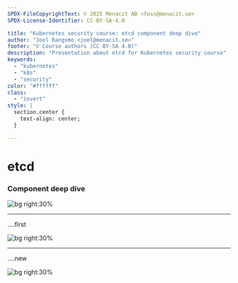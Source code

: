 ```yaml
---
SPDX-FileCopyrightText: © 2025 Menacit AB <foss@menacit.se>
SPDX-License-Identifier: CC-BY-SA-4.0

title: "Kubernetes security course: etcd component deep dive"
author: "Joel Rangsmo <joel@menacit.se>"
footer: "© Course authors (CC BY-SA 4.0)"
description: "Presentation about etcd for Kubernetes security course"
keywords:
  - "kubernetes"
  - "k8s"
  - "security"
color: "#ffffff"
class:
  - "invert"
style: |
  section.center {
    text-align: center;
  }

---
```

<!-- _footer: "%ATTRIBUTION_PREFIX% Rob Hurson (CC BY-SA 2.0)" -->
# etcd
### Component deep dive

![bg right:30%](images/bunker_tower.jpg)

<!--
-->

---
<!-- _footer: "%ATTRIBUTION_PREFIX% Rob Hurson (CC BY-SA 2.0)" -->
....first

![bg right:30%](images/bunker_tower.jpg)

<!--
-->

---
<!-- _footer: "%ATTRIBUTION_PREFIX% " -->
....new

![bg right:30%](images/.jpg)

<!--
-->
